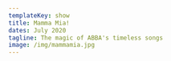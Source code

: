 ```yaml
---
templateKey: show
title: Mamma Mia!
dates: July 2020
tagline: The magic of ABBA's timeless songs
image: /img/mammamia.jpg
---
```

